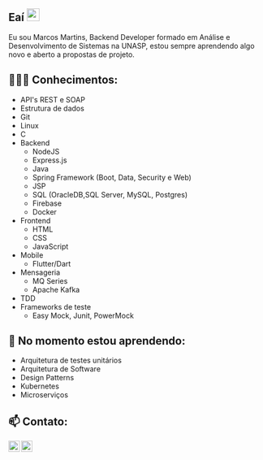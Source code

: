 
## Eaí <img src="https://media.giphy.com/media/hvRJCLFzcasrR4ia7z/giphy.gif" width="25px">

Eu sou Marcos Martins, Backend Developer formado em Análise e Desenvolvimento de Sistemas na UNASP, estou sempre aprendendo algo novo e aberto a propostas de projeto.




##  👨🏽‍💻 Conhecimentos: 
- API's REST e SOAP
- Estrutura de dados
- Git
- Linux
- C
- Backend
  - NodeJS
  - Express.js
  - Java
  - Spring Framework (Boot, Data, Security e Web)
  - JSP
  - SQL (OracleDB,SQL Server, MySQL, Postgres)
  - Firebase
  - Docker
- Frontend
  - HTML
  - CSS
  - JavaScript
- Mobile
  - Flutter/Dart
- Mensageria
  - MQ Series
  - Apache Kafka
- TDD
- Frameworks de teste
  - Easy Mock, Junit, PowerMock

## 🌱 No momento estou aprendendo: 
- Arquitetura de testes unitários
- Arquitetura de Software
- Design Patterns
- Kubernetes
- Microserviços

## 📫 Contato: 
<div>
<a href="https://www.linkedin.com/in/xMartinezZz/">
  <img align="left" width="22px" src="https://cdn.jsdelivr.net/npm/simple-icons@v3/icons/linkedin.svg" />
<a href="mailto:marcos_36ma@hotmail.com">
  <img align="left" width="22px" src="https://cdn.jsdelivr.net/npm/simple-icons@3.12.4/icons/gmail.svg" />
</div>

